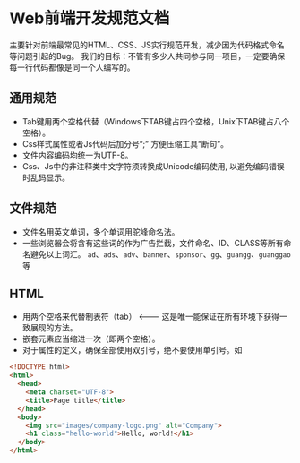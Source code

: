 # Web前端开发规范文档

主要针对前端最常见的HTML、CSS、JS实行规范开发，减少因为代码格式命名等问题引起的Bug。
我们的目标：不管有多少人共同参与同一项目，一定要确保每一行代码都像是同一个人编写的。

通用规范
-------

* Tab键用两个空格代替（Windows下TAB键占四个空格，Unix下TAB键占八个空格）。
* Css样式属性或者Js代码后加分号“;”    方便压缩工具“断句”。
* 文件内容编码均统一为UTF-8。
* Css、Js中的非注释类中文字符须转换成Unicode编码使用, 以避免编码错误时乱码显示。

文件规范
-------
* 文件名用英文单词，多个单词用驼峰命名法。
* 一些浏览器会将含有这些词的作为广告拦截，文件命名、ID、CLASS等所有命名避免以上词汇。
`ad`、`ads`、`adv`、`banner`、`sponsor`、`gg`、`guangg`、`guanggao`等


HTML
-------

* 用两个空格来代替制表符（tab） <--- 这是唯一能保证在所有环境下获得一致展现的方法。
* 嵌套元素应当缩进一次（即两个空格）。
* 对于属性的定义，确保全部使用双引号，绝不要使用单引号。如<a href=""></a>

```html
<!DOCTYPE html>
<html>
  <head>
    <meta charset="UTF-8">
    <title>Page title</title>
  </head>
  <body>
    <img src="images/company-logo.png" alt="Company">
    <h1 class="hello-world">Hello, world!</h1>
  </body>
</html>
```
